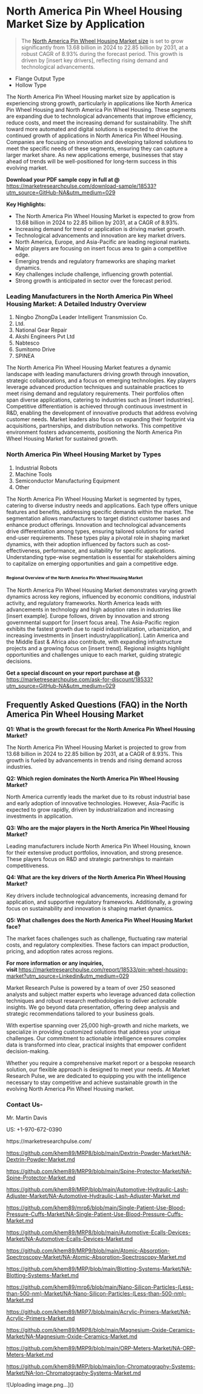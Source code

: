 <h1>North America Pin Wheel Housing Market&nbsp;Size by Application</h1><blockquote><p>The <a href="https://marketresearchpulse.com/download-sample/18533?utm_source=GitHub-NA&amp;utm_medium=029">North America Pin Wheel Housing Market size</a> is set to grow significantly from 13.68 billion in 2024 to 22.85 billion by 2031, at a robust CAGR of 8.93% during the forecast period. This growth is driven by [insert key drivers], reflecting rising demand and technological advancements.</p></blockquote><ul><li>Flange Output Type<li> Hollow Type</li></ul><p>The North America Pin Wheel Housing market size by application is experiencing strong growth, particularly in applications like North America Pin Wheel Housing and North America Pin Wheel Housing. These segments are expanding due to technological advancements that improve efficiency, reduce costs, and meet the increasing demand for sustainability. The shift toward more automated and digital solutions is expected to drive the continued growth of applications in North America Pin Wheel Housing. Companies are focusing on innovation and developing tailored solutions to meet the specific needs of these segments, ensuring they can capture a larger market share. As new applications emerge, businesses that stay ahead of trends will be well-positioned for long-term success in this evolving market.</p><p><strong>Download your PDF sample copy in full at @ </strong><a href="https://marketresearchpulse.com/download-sample/18533?utm_source=GitHub-NA&amp;utm_medium=029">https://marketresearchpulse.com/download-sample/18533?utm_source=GitHub-NA&amp;utm_medium=029</a></p><p><strong>Key Highlights: </strong></p><ul><li>The North America Pin Wheel Housing Market is expected to grow from 13.68 billion in 2024 to 22.85 billion by 2031, at a CAGR of 8.93%.</li><li>Increasing demand for trend or application is driving market growth.</li><li>Technological advancements and innovation are key market drivers.</li><li>North America, Europe, and Asia-Pacific are leading regional markets.</li><li>Major players are focusing on insert focus area to gain a competitive edge.</li><li>Emerging trends and regulatory frameworks are shaping market dynamics.</li><li>Key challenges include challenge, influencing growth potential.</li><li>Strong growth is anticipated in sector over the forecast period.</li></ul><h3>Leading Manufacturers in the North America Pin Wheel Housing Market: A Detailed Industry Overview</h3><ol><li>Ningbo ZhongDa Leader Intelligent Transmission Co.</li><li>Ltd.</li><li>National Gear Repair</li><li>Akshi Engineers Pvt Ltd</li><li>Nabtesco</li><li>Sumitomo Drive</li><li>SPINEA</li></ol><div class="flex max-w-full flex-col flex-grow"><div class="min-h-8 text-message flex w-full flex-col items-end gap-2 whitespace-normal break-words [.text-message+&amp;]:mt-5" dir="auto" data-message-author-role="assistant" data-message-id="fd8432e4-4910-450d-b182-61b7bfb0a01f" data-message-model-slug="gpt-4o"><div class="flex w-full flex-col gap-1 empty:hidden first:pt-[3px]"><div class="markdown prose w-full break-words dark:prose-invert light"><p>The North America Pin Wheel Housing Market features a dynamic landscape with leading manufacturers driving growth through innovation, strategic collaborations, and a focus on emerging technologies. Key players leverage advanced production techniques and sustainable practices to meet rising demand and regulatory requirements. Their portfolios often span diverse applications, catering to industries such as [insert industries]. Competitive differentiation is achieved through continuous investment in R&amp;D, enabling the development of innovative products that address evolving customer needs. Market leaders also focus on expanding their footprint via acquisitions, partnerships, and distribution networks. This competitive environment fosters advancements, positioning the North America Pin Wheel Housing Market for sustained growth.</p></div></div></div></div><h3>North America Pin Wheel Housing Market by Types</h3><ol><li>Industrial Robots<li> Machine Tools<li> Semiconductor Manufacturing Equipment<li> Other</li></ol><div class="flex max-w-full flex-col flex-grow"><div class="min-h-8 text-message flex w-full flex-col items-end gap-2 whitespace-normal break-words [.text-message+&amp;]:mt-5" dir="auto" data-message-author-role="assistant" data-message-id="084470be-0bb7-4664-bddf-5156b4f41249" data-message-model-slug="gpt-4o-mini"><div class="flex w-full flex-col gap-1 empty:hidden first:pt-[3px]"><div class="markdown prose w-full break-words dark:prose-invert light"><p>The North America Pin Wheel Housing Market is segmented by types, catering to diverse industry needs and applications. Each type offers unique features and benefits, addressing specific demands within the market. The segmentation allows manufacturers to target distinct customer bases and enhance product offerings. Innovation and technological advancements drive differentiation among types, ensuring tailored solutions for varied end-user requirements. These types play a pivotal role in shaping market dynamics, with their adoption influenced by factors such as cost-effectiveness, performance, and suitability for specific applications. Understanding type-wise segmentation is essential for stakeholders aiming to capitalize on emerging opportunities and gain a competitive edge.</p></div></div></div></div><h3><span style="font-size: 11px;">Regional Overview of the North America Pin Wheel Housing Market</span></h3><div class="flex max-w-full flex-col flex-grow"><div class="min-h-8 text-message flex w-full flex-col items-end gap-2 whitespace-normal break-words [.text-message+&amp;]:mt-5" dir="auto" data-message-author-role="assistant" data-message-id="e9038762-ce64-4e30-91c9-9bd413514231" data-message-model-slug="gpt-4o-mini"><div class="flex w-full flex-col gap-1 empty:hidden first:pt-[3px]"><div class="markdown prose w-full break-words dark:prose-invert light"><p>The North America Pin Wheel Housing Market demonstrates varying growth dynamics across key regions, influenced by economic conditions, industrial activity, and regulatory frameworks. North America leads with advancements in technology and high adoption rates in industries like [insert example]. Europe follows, driven by innovation and strong governmental support for [insert focus area]. The Asia-Pacific region exhibits the fastest growth due to rapid industrialization, urbanization, and increasing investments in [insert industry/application]. Latin America and the Middle East &amp; Africa also contribute, with expanding infrastructure projects and a growing focus on [insert trend]. Regional insights highlight opportunities and challenges unique to each market, guiding strategic decisions.</p></div></div></div></div><p><strong>Get a special discount on your report purchase at @ </strong><a href="https://marketresearchpulse.com/ask-for-discount/18533?utm_source=GitHub-NA&amp;utm_medium=029">https://marketresearchpulse.com/ask-for-discount/18533?utm_source=GitHub-NA&amp;utm_medium=029</a></p><h2>Frequently Asked Questions (FAQ) in the North America Pin Wheel Housing Market</h2><p><strong>Q1: What is the growth forecast for the North America Pin Wheel Housing Market?</strong></p><p>The North America Pin Wheel Housing Market is projected to grow from 13.68 billion in 2024 to 22.85 billion by 2031, at a CAGR of 8.93%. This growth is fueled by advancements in trends and rising demand across industries.</p><p><strong>Q2: Which region dominates the North America Pin Wheel Housing Market?</strong></p><p>North America currently leads the market due to its robust industrial base and early adoption of innovative technologies. However, Asia-Pacific is expected to grow rapidly, driven by industrialization and increasing investments in application.</p><p><strong>Q3: Who are the major players in the North America Pin Wheel Housing Market?</strong></p><p>Leading manufacturers include North America Pin Wheel Housing, known for their extensive product portfolios, innovation, and strong presence. These players focus on R&amp;D and strategic partnerships to maintain competitiveness.</p><p><strong>Q4: What are the key drivers of the North America Pin Wheel Housing Market?</strong></p><p>Key drivers include technological advancements, increasing demand for application, and supportive regulatory frameworks. Additionally, a growing focus on sustainability and innovation is shaping market dynamics.</p><p><strong>Q5: What challenges does the North America Pin Wheel Housing Market face?</strong></p><p>The market faces challenges such as challenge, fluctuating raw material costs, and regulatory complexities. These factors can impact production, pricing, and adoption rates across regions.</p><p><strong>For more information or any inquiries, visit&nbsp;</strong><a href="https://marketresearchpulse.com/report/18533/pin-wheel-housing-market?utm_source=Linkedin&utm_medium=029">https://marketresearchpulse.com/report/18533/pin-wheel-housing-market?utm_source=Linkedin&utm_medium=029</a></p><p>Market Research Pulse is powered by a team of over 250 seasoned analysts and subject matter experts who leverage advanced data collection techniques and robust research methodologies to deliver actionable insights. We go beyond data presentation, offering deep analysis and strategic recommendations tailored to your business goals.</p><p>With expertise spanning over 25,000 high-growth and niche markets, we specialize in providing customized solutions that address your unique challenges. Our commitment to actionable intelligence ensures complex data is transformed into clear, practical insights that empower confident decision-making.</p><p>Whether you require a comprehensive market report or a bespoke research solution, our flexible approach is designed to meet your needs. At Market Research Pulse, we are dedicated to equipping you with the intelligence necessary to stay competitive and achieve sustainable growth in the evolving North America Pin Wheel Housing market.</p><h3><strong>Contact Us-</strong></h3><p>Mr. Martin Davis</p><p>US: +1-970-672-0390</p><p>https://marketresearchpulse.com/</p><p><a href="https://github.com/khem89/MRP8/blob/main/Dextrin-Powder-Market/NA-Dextrin-Powder-Market.md">https://github.com/khem89/MRP8/blob/main/Dextrin-Powder-Market/NA-Dextrin-Powder-Market.md</a></p><p><a href="https://github.com/khem89/MRP9/blob/main/Spine-Protector-Market/NA-Spine-Protector-Market.md">https://github.com/khem89/MRP9/blob/main/Spine-Protector-Market/NA-Spine-Protector-Market.md</a></p><p><a href="https://github.com/khem89/MRP/blob/main/Automotive-Hydraulic-Lash-Adjuster-Market/NA-Automotive-Hydraulic-Lash-Adjuster-Market.md">https://github.com/khem89/MRP/blob/main/Automotive-Hydraulic-Lash-Adjuster-Market/NA-Automotive-Hydraulic-Lash-Adjuster-Market.md</a></p><p><a href="https://github.com/khem89/mrp6/blob/main/Single-Patient-Use-Blood-Pressure-Cuffs-Market/NA-Single-Patient-Use-Blood-Pressure-Cuffs-Market.md">https://github.com/khem89/mrp6/blob/main/Single-Patient-Use-Blood-Pressure-Cuffs-Market/NA-Single-Patient-Use-Blood-Pressure-Cuffs-Market.md</a></p><p><a href="https://github.com/khem89/MRP8/blob/main/Automotive-Ecalls-Devices-Market/NA-Automotive-Ecalls-Devices-Market.md">https://github.com/khem89/MRP8/blob/main/Automotive-Ecalls-Devices-Market/NA-Automotive-Ecalls-Devices-Market.md</a></p><p><a href="https://github.com/khem89/MRP9/blob/main/Atomic-Absorption-Spectroscopy-Market/NA-Atomic-Absorption-Spectroscopy-Market.md">https://github.com/khem89/MRP9/blob/main/Atomic-Absorption-Spectroscopy-Market/NA-Atomic-Absorption-Spectroscopy-Market.md</a></p><p><a href="https://github.com/khem89/MRP/blob/main/Blotting-Systems-Market/NA-Blotting-Systems-Market.md">https://github.com/khem89/MRP/blob/main/Blotting-Systems-Market/NA-Blotting-Systems-Market.md</a></p><p><a href="https://github.com/khem89/mrp6/blob/main/Nano-Silicon-Particles-(Less-than-500-nm)-Market/NA-Nano-Silicon-Particles-(Less-than-500-nm)-Market.md">https://github.com/khem89/mrp6/blob/main/Nano-Silicon-Particles-(Less-than-500-nm)-Market/NA-Nano-Silicon-Particles-(Less-than-500-nm)-Market.md</a></p><p><a href="https://github.com/khem89/MRP7/blob/main/Acrylic-Primers-Market/NA-Acrylic-Primers-Market.md">https://github.com/khem89/MRP7/blob/main/Acrylic-Primers-Market/NA-Acrylic-Primers-Market.md</a></p><p><a href="https://github.com/khem89/MRP8/blob/main/Magnesium-Oxide-Ceramics-Market/NA-Magnesium-Oxide-Ceramics-Market.md">https://github.com/khem89/MRP8/blob/main/Magnesium-Oxide-Ceramics-Market/NA-Magnesium-Oxide-Ceramics-Market.md</a></p><p><a href="https://github.com/khem89/MRP9/blob/main/ORP-Meters-Market/NA-ORP-Meters-Market.md">https://github.com/khem89/MRP9/blob/main/ORP-Meters-Market/NA-ORP-Meters-Market.md</a></p><p><a href="https://github.com/khem89/MRP/blob/main/Ion-Chromatography-Systems-Market/NA-Ion-Chromatography-Systems-Market.md">https://github.com/khem89/MRP/blob/main/Ion-Chromatography-Systems-Market/NA-Ion-Chromatography-Systems-Market.md</a></p>
![Uploading image.png…]()
